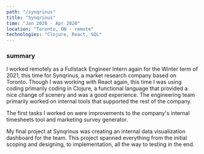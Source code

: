 ```yaml
---
path: "/synqrinus"
title: "Synqrinus"
time: "Jan 2020 - Apr 2020"
location: "Toronto, ON - remote"
technologies: "Clojure, React, SQL"
---
```


### summary

I worked remotely as a Fullstack Engineer Intern again for the Winter term of 2021, this time for Synqrinus, a market research company based on Toronto. Though I was working with React again, this time I was using coding primarily coding in Clojure, a functional language that provided a nice change of scenery and was a good experience. The engineering team primarily worked on internal tools that supported the rest of the company.

The first tasks I worked on were improvements to the company's internal timesheets tool and marketing survey generator. 

My final project at Synqrinus was creating an internal data visualization dashboard for the team. This project spanned everything from the initial scoping and designing, to implementation, all the way to testing in the end. 

